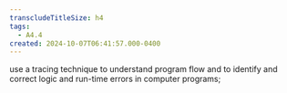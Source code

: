 ```yaml
---
transcludeTitleSize: h4
tags:
  - A4.4
created: 2024-10-07T06:41:57.000-0400
---
```

use a tracing technique to understand program flow and to identify and correct logic and run-time errors in computer programs;